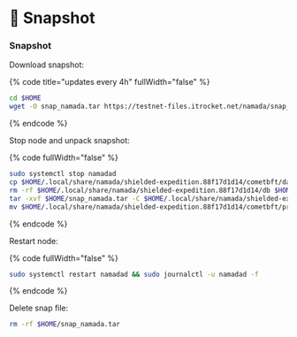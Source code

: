 # 🔨 Snapshot

### Snapshot  <a href="#snap" id="snap"></a>

Download snapshot:

{% code title="updates every 4h" fullWidth="false" %}
```bash
cd $HOME
wget -O snap_namada.tar https://testnet-files.itrocket.net/namada/snap_namada.tar
```
{% endcode %}

Stop node and unpack snapshot:

{% code fullWidth="false" %}
```bash
sudo systemctl stop namadad
cp $HOME/.local/share/namada/shielded-expedition.88f17d1d14/cometbft/data/priv_validator_state.json $HOME/.local/share/namada/shielded-expedition.88f17d1d14/cometbft/priv_validator_state.json.backup
rm -rf $HOME/.local/share/namada/shielded-expedition.88f17d1d14/db $HOME/.local/share/namada/shielded-expedition.88f17d1d14/cometbft/data
tar -xvf $HOME/snap_namada.tar -C $HOME/.local/share/namada/shielded-expedition.88f17d1d14
mv $HOME/.local/share/namada/shielded-expedition.88f17d1d14/cometbft/priv_validator_state.json.backup $HOME/.local/share/namada/shielded-expedition.88f17d1d14/cometbft/data/priv_validator_state.json
```
{% endcode %}

Restart node:

{% code fullWidth="false" %}
```bash
sudo systemctl restart namadad && sudo journalctl -u namadad -f
```
{% endcode %}

Delete snap file:

```bash
rm -rf $HOME/snap_namada.tar
```
